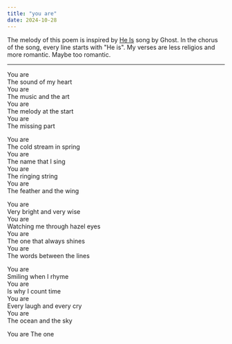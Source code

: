 ```yaml
---
title: "you are"
date: 2024-10-28
---
```


The melody of this poem is inspired by [He Is](https://en.wikipedia.org/wiki/He_Is_(Ghost_song)) song by Ghost. In the chorus of the song, every line starts with "He is". My verses are less religios and more romantic. Maybe too romantic.

---

You are  
The sound of my heart  
You are  
The music and the art  
You are  
The melody at the start  
You are  
The missing part  

You are  
The cold stream in spring  
You are  
The name that I sing  
You are  
The ringing string  
You are  
The feather and the wing  

You are  
Very bright and very wise  
You are  
Watching me through hazel eyes  
You are  
The one that always shines  
You are  
The words between the lines  

You are  
Smiling when I rhyme  
You are  
Is why I count time  
You are  
Every laugh and every cry  
You are  
The ocean and the sky  

You are
The one
